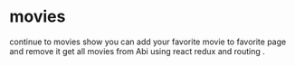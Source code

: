# movies
continue to movies show you can add your favorite movie to favorite page and remove it get all movies from Abi using react redux and routing .
